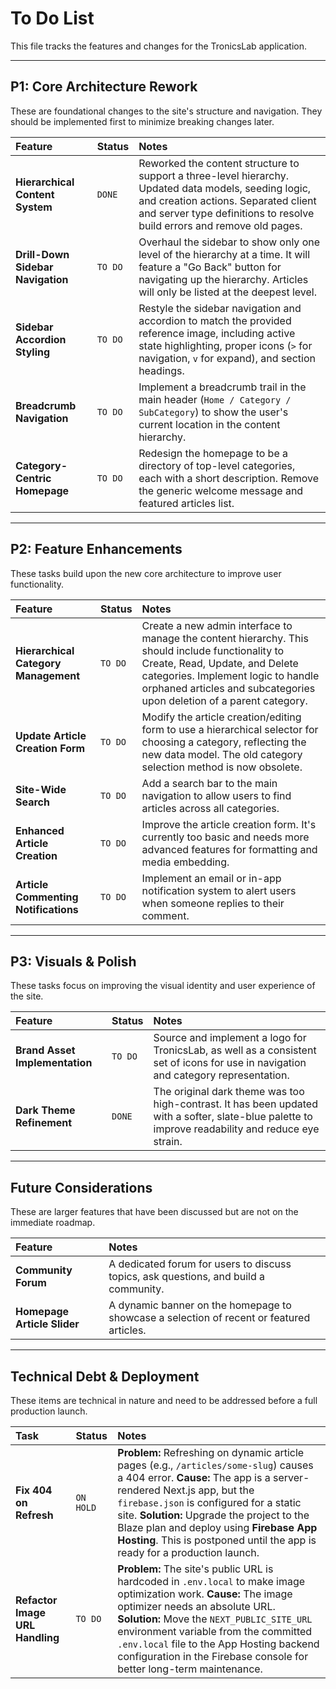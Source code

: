 
# To Do List

This file tracks the features and changes for the TronicsLab application.

---

## P1: Core Architecture Rework

These are foundational changes to the site's structure and navigation. They should be implemented first to minimize breaking changes later.

| Feature | Status | Notes |
| :--- | :--- | :--- |
| **Hierarchical Content System** | `DONE` | Reworked the content structure to support a three-level hierarchy. Updated data models, seeding logic, and creation actions. Separated client and server type definitions to resolve build errors and remove old pages. |
| **Drill-Down Sidebar Navigation** | `TO DO` | Overhaul the sidebar to show only one level of the hierarchy at a time. It will feature a "Go Back" button for navigating up the hierarchy. Articles will only be listed at the deepest level. |
| **Sidebar Accordion Styling** | `TO DO` | Restyle the sidebar navigation and accordion to match the provided reference image, including active state highlighting, proper icons (`>` for navigation, `v` for expand), and section headings. |
| **Breadcrumb Navigation** | `TO DO` | Implement a breadcrumb trail in the main header (`Home / Category / SubCategory`) to show the user's current location in the content hierarchy. |
| **Category-Centric Homepage** | `TO DO` | Redesign the homepage to be a directory of top-level categories, each with a short description. Remove the generic welcome message and featured articles list. |

---

## P2: Feature Enhancements

These tasks build upon the new core architecture to improve user functionality.

| Feature | Status | Notes |
| :--- | :--- | :--- |
| **Hierarchical Category Management** | `TO DO` | Create a new admin interface to manage the content hierarchy. This should include functionality to Create, Read, Update, and Delete categories. Implement logic to handle orphaned articles and subcategories upon deletion of a parent category. |
| **Update Article Creation Form** | `TO DO` | Modify the article creation/editing form to use a hierarchical selector for choosing a category, reflecting the new data model. The old category selection method is now obsolete. |
| **Site-Wide Search** | `TO DO` | Add a search bar to the main navigation to allow users to find articles across all categories. |
| **Enhanced Article Creation** | `TO DO` | Improve the article creation form. It's currently too basic and needs more advanced features for formatting and media embedding. |
| **Article Commenting Notifications** | `TO DO` | Implement an email or in-app notification system to alert users when someone replies to their comment. |

---

## P3: Visuals & Polish

These tasks focus on improving the visual identity and user experience of the site.

| Feature | Status | Notes |
| :--- | :--- | :--- |
| **Brand Asset Implementation** | `TO DO` | Source and implement a logo for TronicsLab, as well as a consistent set of icons for use in navigation and category representation. |
| **Dark Theme Refinement** | `DONE` | The original dark theme was too high-contrast. It has been updated with a softer, slate-blue palette to improve readability and reduce eye strain. |

---

## Future Considerations

These are larger features that have been discussed but are not on the immediate roadmap.

| Feature | Notes |
| :--- | :--- |
| **Community Forum** | A dedicated forum for users to discuss topics, ask questions, and build a community. |
| **Homepage Article Slider** | A dynamic banner on the homepage to showcase a selection of recent or featured articles. |

---

## Technical Debt & Deployment

These items are technical in nature and need to be addressed before a full production launch.

| Task | Status | Notes |
| :--- | :--- | :--- |
| **Fix 404 on Refresh** | `ON HOLD` | **Problem:** Refreshing on dynamic article pages (e.g., `/articles/some-slug`) causes a 404 error. **Cause:** The app is a server-rendered Next.js app, but the `firebase.json` is configured for a static site. **Solution:** Upgrade the project to the Blaze plan and deploy using **Firebase App Hosting**. This is postponed until the app is ready for a production launch. |
| **Refactor Image URL Handling** | `TO DO` | **Problem:** The site's public URL is hardcoded in `.env.local` to make image optimization work. **Cause:** The image optimizer needs an absolute URL. **Solution:** Move the `NEXT_PUBLIC_SITE_URL` environment variable from the committed `.env.local` file to the App Hosting backend configuration in the Firebase console for better long-term maintenance. |
